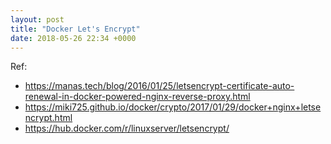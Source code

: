 ```yaml
---
layout: post
title: "Docker Let's Encrypt"
date: 2018-05-26 22:34 +0000
---
```




Ref:
 - https://manas.tech/blog/2016/01/25/letsencrypt-certificate-auto-renewal-in-docker-powered-nginx-reverse-proxy.html
 - https://miki725.github.io/docker/crypto/2017/01/29/docker+nginx+letsencrypt.html
 - https://hub.docker.com/r/linuxserver/letsencrypt/